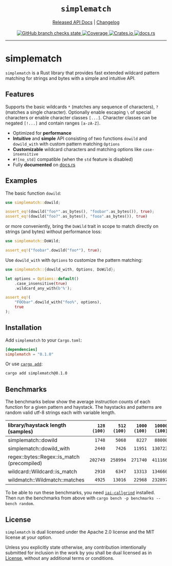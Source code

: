 <!-- spell-checker: ignore fixt binstall libtest eprintln usize Gjengset println combinators -->
<!-- spell-checker: ignore fooa -->
<!-- markdownlint-disable MD041 MD033 -->

<h1 align="center"><code>simplematch</code></h1>

<div align="center">
    <a href="https://docs.rs/crate/simplematch/">Released API Docs</a>
    |
    <a href="https://github.com/gamma0987/simplematch/blob/main/CHANGELOG.md">Changelog</a>
</div>
<br>
<div align="center">
    <a href="https://github.com/gamma0987/simplematch/actions/workflows/cicd.yml">
        <img
        src="https://github.com/gamma0987/simplematch/actions/workflows/cicd.yml/badge.svg"
        alt="GitHub branch checks state"/>
    </a>
    <a href="https://codecov.io/gh/gamma0987/simplematch" >
         <img
         src="https://codecov.io/gh/gamma0987/simplematch/graph/badge.svg?token=GHG1BMO029"
         alt="Coverage"/>
     </a>
    <a href="https://crates.io/crates/simplematch">
        <img src="https://img.shields.io/crates/v/simplematch.svg" alt="Crates.io"/>
    </a>
    <a href="https://docs.rs/simplematch/">
        <img src="https://docs.rs/simplematch/badge.svg" alt="docs.rs"/>
    </a>
</div>
<hr>

# simplematch

`simplematch` is a Rust library that provides fast extended wildcard pattern
matching for strings and bytes with a simple and intuitive API.

## Features

Supports the basic wildcards `*` (matches any sequence of characters), `?`
(matches a single character). Optionally enable escaping `\` of special
characters or enable character classes `[...]`. Character classes can be negated
`[!...]` and contain ranges `[a-zA-Z]`.

* Optimized for **performance**
* **Intuitive** and **simple** API consisting of two functions `dowild` and
  `dowild_with` with custom pattern matching `Options`
* **Customizable** wildcard characters and matching options like
  `case-insensitive`
* `#![no_std]` compatible (when the `std` feature is disabled)
* Fully **documented** on [docs.rs](https://docs.rs/simplematch)

## Examples

The basic function `dowild`:

```rust
use simplematch::dowild;

assert_eq!(dowild("foo*".as_bytes(), "foobar".as_bytes()), true);
assert_eq!(dowild("foo?".as_bytes(), "fooa".as_bytes()), true)
```

or more conveniently, bring the `DoWild` trait in scope to match directly
on strings (and bytes) without performance loss:

```rust
use simplematch::DoWild;

assert_eq!("foobar".dowild("foo*"), true);
```

Use `dowild_with` with `Options` to customize the pattern matching:

```rust
use simplematch::{dowild_with, Options, DoWild};

let options = Options::default()
    .case_insensitive(true)
    .wildcard_any_with(b'%');

assert_eq!(
    "FOObar".dowild_with("foo%", options),
    true
);
```

## Installation

Add `simplematch` to your `Cargo.toml`:

```toml
[dependencies]
simplematch = "0.1.0"
```

Or use [`cargo add`](https://github.com/killercup/cargo-edit):

```bash
cargo add simplematch@0.1.0
```

## Benchmarks

The benchmarks below show the average instruction counts of each function for a
given pattern and haystack. The haystacks and patterns are random valid utf-8
strings each with variable length.

| library/haystack length<br>(samples)           | `128`<br>`(100)` | `512`<br>`(100)` | `1000`<br>`(100)` | `10000`<br>`(100)` | `50000`<br>`(100)` | `100000`<br>`(100)` |
| :--------------------------------------------- | ---------------: | ---------------: | ----------------: | -----------------: | -----------------: | ------------------: |
| simplematch::dowild                            |           `1748` |           `5068` |            `8227` |            `88000` |           `420132` |            `781949` |
| simplematch::dowild_with                       |           `2440` |           `7426` |           `11951` |           `130723` |           `635673` |           `1173179` |
| regex::bytes::Regex::is_match<br>(precompiled) |         `202749` |         `258994` |          `271740` |           `411166` |           `748247` |           `1066587` |
| wildcard::Wildcard::is_match                   |           `2910` |           `6347` |           `13313` |           `134660` |           `530098` |           `1053973` |
| wildmatch::Wildmatch::matches                  |           `4925` |          `13016` |           `22968` |           `232897` |          `1105721` |           `2122124` |

To be able to run these benchmarks, you need
[`iai-callgrind`](https://crates.io/crates/iai-callgrind) installed. Then run
the benchmarks from above with `cargo bench -p benchmarks --bench random`.

## License

`simplematch` is dual licensed under the Apache 2.0 license and the MIT license
at your option.

Unless you explicitly state otherwise, any contribution intentionally submitted
for inclusion in the work by you shall be dual licensed as in
[License](#license), without any additional terms or conditions.
